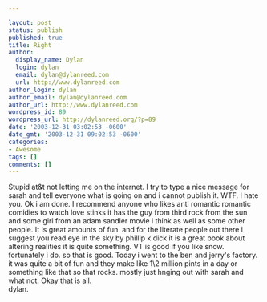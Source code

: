 ```yaml
---

layout: post
status: publish
published: true
title: Right
author:
  display_name: Dylan
  login: dylan
  email: dylan@dylanreed.com
  url: http://www.dylanreed.com
author_login: dylan
author_email: dylan@dylanreed.com
author_url: http://www.dylanreed.com
wordpress_id: 89
wordpress_url: http://dylanreed.org/?p=89
date: '2003-12-31 03:02:53 -0600'
date_gmt: '2003-12-31 09:02:53 -0600'
categories:
- Awesome
tags: []
comments: []
---
```


Stupid at&t not letting me on the internet. I try to type a nice message for sarah and tell everyone what is going on and i cannot publish it. WTF. I hate you. Ok i am done. I recommend anyone who likes anti romantic romantic comidies to watch love stinks it has the guy from third rock from the sun and some girl from an adam sandler movie i think as well as some other people. It is great amounts of fun. and for the literate people out there i suggest you read eye in the sky by phillip k dick it is a great book about altering realities it is quite something. VT is good if you like snow. fortunately i do. so that is good. Today i went to the ben and jerry's factory. it was quite a bit of fun and they make like 1\2 million pints in a day or something like that so that rocks. mostly just hnging out with sarah and what not. Okay that is all.  
dylan.
